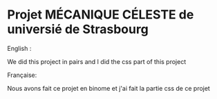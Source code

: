 # Projet MÉCANIQUE CÉLESTE de universié de Strasbourg

English :

We did this project in pairs and I did the css part of this project

Française:

Nous avons fait ce projet en binome et j'ai fait la partie css de ce projet
